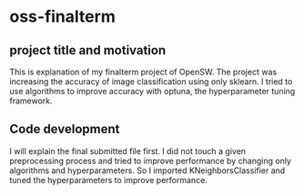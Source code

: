 # oss-finalterm
## project title and motivation
This is explanation of my finalterm project of OpenSW. The project was increasing the accuracy of image classification using only sklearn. I tried to use algorithms to improve accuracy with optuna, the hyperparameter tuning framework.
## Code development
I will explain the final submitted file first. I did not touch a given preprocessing process and tried to improve performance by changing only algorithms and hyperparameters. So I imported KNeighborsClassifier and tuned the hyperparameters to improve performance.
